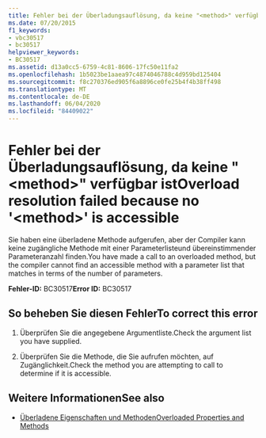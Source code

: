 ```yaml
---
title: Fehler bei der Überladungsauflösung, da keine "<method>" verfügbar ist
ms.date: 07/20/2015
f1_keywords:
- vbc30517
- bc30517
helpviewer_keywords:
- BC30517
ms.assetid: d13a0cc5-6759-4c81-8606-17fc50e11fa2
ms.openlocfilehash: 1b5023be1aaea97c4874046788c4d959bd125404
ms.sourcegitcommit: f8c270376ed905f6a8896ce0fe25b4f4b38ff498
ms.translationtype: MT
ms.contentlocale: de-DE
ms.lasthandoff: 06/04/2020
ms.locfileid: "84409022"
---
```

# <a name="overload-resolution-failed-because-no-method-is-accessible"></a><span data-ttu-id="9fe2b-102">Fehler bei der Überladungsauflösung, da keine "\<method>" verfügbar ist</span><span class="sxs-lookup"><span data-stu-id="9fe2b-102">Overload resolution failed because no '\<method>' is accessible</span></span>
<span data-ttu-id="9fe2b-103">Sie haben eine überladene Methode aufgerufen, aber der Compiler kann keine zugängliche Methode mit einer Parameterlisteund übereinstimmender Parameteranzahl  finden.</span><span class="sxs-lookup"><span data-stu-id="9fe2b-103">You have made a call to an overloaded method, but the compiler cannot find an accessible method with a parameter list that matches in terms of the number of parameters.</span></span>  
  
 <span data-ttu-id="9fe2b-104">**Fehler-ID:** BC30517</span><span class="sxs-lookup"><span data-stu-id="9fe2b-104">**Error ID:** BC30517</span></span>  
  
## <a name="to-correct-this-error"></a><span data-ttu-id="9fe2b-105">So beheben Sie diesen Fehler</span><span class="sxs-lookup"><span data-stu-id="9fe2b-105">To correct this error</span></span>  
  
1. <span data-ttu-id="9fe2b-106">Überprüfen Sie die angegebene Argumentliste.</span><span class="sxs-lookup"><span data-stu-id="9fe2b-106">Check the argument list you have supplied.</span></span>  
  
2. <span data-ttu-id="9fe2b-107">Überprüfen Sie die Methode, die Sie aufrufen möchten, auf Zugänglichkeit.</span><span class="sxs-lookup"><span data-stu-id="9fe2b-107">Check the method you are attempting to call to determine if it is accessible.</span></span>  
  
## <a name="see-also"></a><span data-ttu-id="9fe2b-108">Weitere Informationen</span><span class="sxs-lookup"><span data-stu-id="9fe2b-108">See also</span></span>

- [<span data-ttu-id="9fe2b-109">Überladene Eigenschaften und Methoden</span><span class="sxs-lookup"><span data-stu-id="9fe2b-109">Overloaded Properties and Methods</span></span>](../programming-guide/language-features/objects-and-classes/overloaded-properties-and-methods.md)
